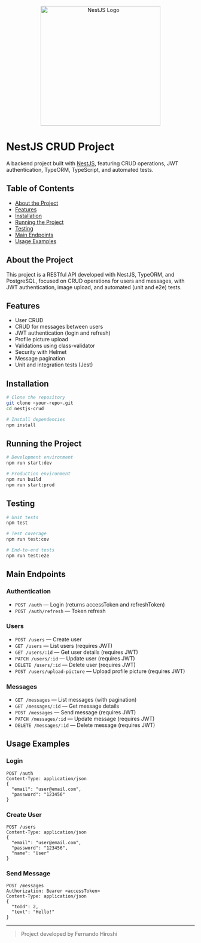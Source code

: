 <p align="center">
  <img src="https://nestjs.com/img/logo_text.svg" width="320" alt="NestJS Logo" />
</p>

# NestJS CRUD Project

A backend project built with [NestJS](https://nestjs.com/), featuring CRUD operations, JWT authentication, TypeORM, TypeScript, and automated tests.

## Table of Contents
- [About the Project](#about-the-project)
- [Features](#features)
- [Installation](#installation)
- [Running the Project](#running-the-project)
- [Testing](#testing)
- [Main Endpoints](#main-endpoints)
- [Usage Examples](#usage-examples)

## About the Project

This project is a RESTful API developed with NestJS, TypeORM, and PostgreSQL, focused on CRUD operations for users and messages, with JWT authentication, image upload, and automated (unit and e2e) tests.

## Features
- User CRUD
- CRUD for messages between users
- JWT authentication (login and refresh)
- Profile picture upload
- Validations using class-validator
- Security with Helmet
- Message pagination
- Unit and integration tests (Jest)

## Installation

```bash
# Clone the repository
git clone <your-repo>.git
cd nestjs-crud

# Install dependencies
npm install
```

## Running the Project

```bash
# Development environment
npm run start:dev

# Production environment
npm run build
npm run start:prod
```

## Testing

```bash
# Unit tests
npm test

# Test coverage
npm run test:cov

# End-to-end tests
npm run test:e2e
```

## Main Endpoints

### Authentication
- `POST /auth` — Login (returns accessToken and refreshToken)
- `POST /auth/refresh` — Token refresh

### Users
- `POST /users` — Create user
- `GET /users` — List users (requires JWT)
- `GET /users/:id` — Get user details (requires JWT)
- `PATCH /users/:id` — Update user (requires JWT)
- `DELETE /users/:id` — Delete user (requires JWT)
- `POST /users/upload-picture` — Upload profile picture (requires JWT)

### Messages
- `GET /messages` — List messages (with pagination)
- `GET /messages/:id` — Get message details
- `POST /messages` — Send message (requires JWT)
- `PATCH /messages/:id` — Update message (requires JWT)
- `DELETE /messages/:id` — Delete message (requires JWT)

## Usage Examples

### Login
```http
POST /auth
Content-Type: application/json
{
  "email": "user@email.com",
  "password": "123456"
}
```

### Create User
```http
POST /users
Content-Type: application/json
{
  "email": "user@email.com",
  "password": "123456",
  "name": "User"
}
```

### Send Message
```http
POST /messages
Authorization: Bearer <accessToken>
Content-Type: application/json
{
  "toId": 2,
  "text": "Hello!"
}
```

---

> Project developed by Fernando Hiroshi
